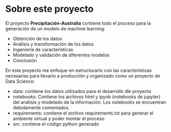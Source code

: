 # Sobre este proyecto

El proyecto **Precipitación-Australia** contiene todo el proceso para la generación de un modelo de machine learning:
- Obtención de los datos
- Análisis y transformación de los datos
- Ingeniería de características
- Modelado y validación de diferentes modelos 
- Conclusión

En este proyecto me enfoque en estructurarlo con las características necesarias para llevarlo a producción y organizado como un proyecto de Data Science:
- data: contiene los datos utilizados para el desarrollo dle proyecto
- notebooks: Contiene los archivos html y ipynb (notebooks de jupyter) del análisis y modelado de la información. Los notebooks se encuentran debidamente comentados.
- requirements: contiene el archivo requirements.txt para generar el ambiente virtual y poder montar el proceso
- src: contiene el código python generado

